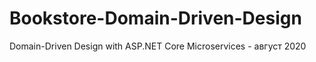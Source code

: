 # Bookstore-Domain-Driven-Design
Domain-Driven Design with ASP.NET Core Microservices - август 2020 
